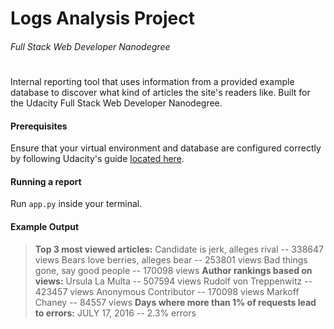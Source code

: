 # Logs Analysis Project
###### Full Stack Web Developer Nanodegree
#
#
Internal reporting tool that uses information from a provided example database to discover what kind of articles the site's readers like. Built for the Udacity Full Stack Web Developer Nanodegree.

#### Prerequisites
Ensure that your virtual environment and database are configured correctly by following Udacity's guide [located here](https://classroom.udacity.com/nanodegrees/nd004/parts/8d3e23e1-9ab6-47eb-b4f3-d5dc7ef27bf0/modules/bc51d967-cb21-46f4-90ea-caf73439dc59/lessons/262a84d7-86dc-487d-98f9-648aa7ca5a0f/concepts/a9cf98c8-0325-4c68-b972-58d5957f1a91).


#### Running a report
Run `app.py` inside your terminal.

#### Example Output

>**Top 3 most viewed articles:**
Candidate is jerk, alleges rival -- 338647 views
Bears love berries, alleges bear -- 253801 views
Bad things gone, say good people -- 170098 views
**Author rankings based on views:**
Ursula La Multa -- 507594 views
Rudolf von Treppenwitz -- 423457 views
Anonymous Contributor -- 170098 views
Markoff Chaney -- 84557 views
**Days where more than 1% of requests lead to errors:**
JULY 17, 2016 -- 2.3% errors
